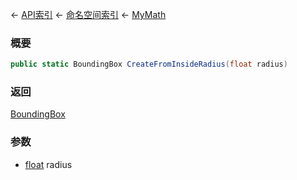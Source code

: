 ← [API索引](Api-Index) ← [命名空间索引](Namespace-Index) ← [MyMath](VRageMath.MyMath)

### 概要

```csharp
public static BoundingBox CreateFromInsideRadius(float radius)
```

### 返回

[BoundingBox](VRageMath.BoundingBox)

### 参数

* [float](https://docs.microsoft.com/en-us/dotnet/api/System.Single?view=netframework-4.6) radius
